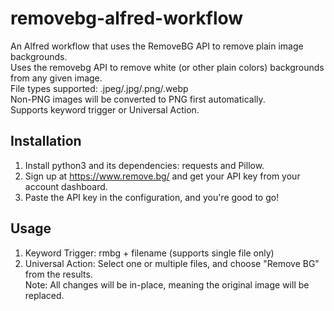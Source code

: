 # removebg-alfred-workflow
An Alfred workflow that uses the RemoveBG API to remove plain image backgrounds.<br>
Uses the removebg API to remove white (or other plain colors) backgrounds from any given image.<br>
File types supported: .jpeg/.jpg/.png/.webp<br>
Non-PNG images will be converted to PNG first automatically.<br>
Supports keyword trigger or Universal Action.<br>

## Installation
1. Install python3 and its dependencies: requests and Pillow.
2. Sign up at https://www.remove.bg/ and get your API key from your account dashboard.
3. Paste the API key in the configuration, and you're good to go!

## Usage
1. Keyword Trigger: rmbg + filename (supports single file only)
2. Universal Action: Select one or multiple files, and choose "Remove BG" from the results.<br>
Note: All changes will be in-place, meaning the original image will be replaced.
